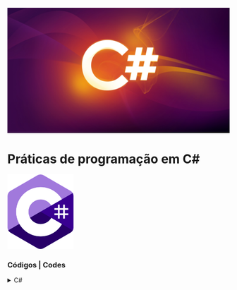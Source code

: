 <!---xbannerx-->
<p align="center">
  <img src="https://github.com/thiagovasconcelos1/CSharp/blob/2d59a084d9b745f17dbc61b6a8bbb5eccaa57a49/Asset/csharppp.jfif" alt="wpp" tittle="wpp">

<!--xAboutx-->
<h1 align="leftr">Práticas de programação em C#</h1>
 
 <!--xiconsx-->
   <!-- xCx -->
<p align="left">
  <img src="https://github.com/thiagovasconcelos1/CSharp/blob/08839ad297a55f0a2c828e4e9f72277f1bc48a4e/Asset/c1.png" width="150">
                                                       
</p>
                                                                                                                                                                                                    
 <!--xsummaryx-->                                                                                                                                 
<h3> Códigos | Codes </h3>
 <!--C#-->                                                
 <details>                                        
   <div>
    <h4>List #1 - 10 questões| List #1</h4>
    <a href="https://github.com/thiagovasconcelos1/CSharp/tree/main/Lista%201/ListaCSharp">Selecione um item para executar a questão | select one to exe the item </a><br/>
  </div> 
  <summary><span>C#</span></summary>  
  <p></p>
</details>
